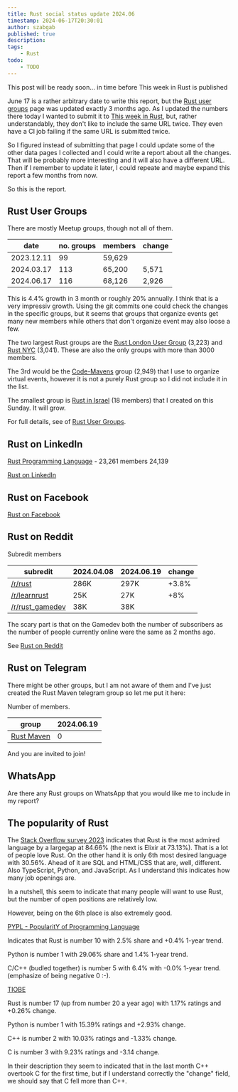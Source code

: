 ```yaml
---
title: Rust social status update 2024.06
timestamp: 2024-06-17T20:30:01
author: szabgab
published: true
description:
tags:
    - Rust
todo:
    - TODO
---
```


This post will be ready soon... in time before This week in Rust is published


June 17 is a rather arbitrary date to write this report, but the [Rust user groups](/user-groups) page was updated exactly 3 months ago. As I updated the numbers
there today I wanted to submit it to [This week in Rust](https://this-week-in-rust.org/), but, rather understandably, they don't like to include the same URL twice.
They even have a CI job failing if the same URL is submitted twice.

So I figured instead of submitting that page I could update some of the other data pages I collected and I could write a report about all the changes. That will be probably more
interesting and it will also have a different URL. Then if I remember to update it later, I could repeate and maybe expand this report a few months from now.

So this is the report.

## Rust User Groups

There are mostly Meetup groups, though not all of them.

| date       | no. groups | members | change |
| ---------- | ---------- | ------- | ------ |
| 2023.12.11 |  99        | 59,629  |        |
| 2024.03.17 | 113        | 65,200  |  5,571 |
| 2024.06.17 | 116        | 68,126  |  2,926 |

This is 4.4% growth in 3 month or roughly 20% annually. I think that is a very impressiv growth. Using the git commits one could check the changes in the specific groups,
but it seems that groups that organize events get many new members while others that don't organize event may also loose a few.

The two largest Rust groups are the [Rust London User Group](https://www.meetup.com/rust-london-user-group/) (3,223) and [Rust NYC](https://www.meetup.com/rust-nyc/) (3,041).
These are also the only groups with more than 3000 members.

The 3rd would be the [Code-Mavens](https://www.meetup.com/code-mavens/) group (2,949) that I use to organize virtual events, however it is not a purely Rust group so
I did not include it in the list.

The smallest group is [Rust in Israel](https://www.meetup.com/rust-in-israel/) (18 members) that I created on this Sunday. It will grow.

For full details, see of [Rust User Groups](/user-groups).

## Rust on LinkedIn

[Rust Programming Language](https://www.linkedin.com/groups/4973032/) - 23,261 members 24,139

[Rust on LinkedIn](/rust-on-linkedin)

## Rust on Facebook

[Rust on Facebook](/rust-on-facebook)


## Rust on Reddit

Subredit members

| subredit                                                  | 2024.04.08 | 2024.06.19 | change |
| --------------------------------------------------------- | ---------- | ---------- | ------ |
| [/r/rust](https://www.reddit.com/r/rust/)                 | 286K       | 297K       | +3.8%  |
| [/r/learnrust](https://www.reddit.com/r/learnrust/)       |  25K       |  27K       |   +8%  |
| [/r/rust_gamedev](https://www.reddit.com/r/rust_gamedev/) |  38K       |  38K       |        |

The scary part is that on the Gamedev both the number of subscribers as the number of people currently online were the same as 2 months ago.

See [Rust on Reddit](/rust-on-reddit)

## Rust on Telegram

There might be other groups, but I am not aware of them and I've just created the Rust Maven telegram group so let me put it here:

Number of members.

|  group                                        | 2024.06.19 |
| --------------------------------------------- | ---------- |
| [Rust Maven](https://t.me/+5P2gCQIWFaBkYmI0)  |  0         |

And you are invited to join!

## WhatsApp

Are there any Rust groups on WhatsApp that you would like me to include in my report?

## The popularity of Rust

The [Stack Overflow  survey 2023](https://survey.stackoverflow.co/2023/#section-admired-and-desired-programming-scripting-and-markup-languages) indicates that Rust
is the most admired language by a largegap at 84.66%  (the next is Elixir at 73.13%). That is a lot of people love Rust. On the other hand it is only 6th most desired language
with 30.56%. Ahead of it are SQL and HTML/CSS that are, well, different. Also TypeScript, Python, and JavaScript. As I understand this indicates how many job openings are.

In a nutshell, this seem to indicate that many people will want to use Rust, but the number of open positions are relatively low.

However, being on the 6th place is also extremely good.

[PYPL -  PopularitY of Programming Language](https://pypl.github.io/PYPL.html)

Indicates that Rust is number 10 with 2.5% share and +0.4% 1-year trend.

Python is number 1 with 29.06% share and 1.4% 1-year trend.

C/C++ (budled together) is number 5 with 6.4%  with -0.0% 1-year trend. (emphasize of being negative 0 :-).


[TIOBE](https://www.tiobe.com/tiobe-index/)

Rust is number 17 (up from number 20 a year ago) with 1.17% ratings and +0.26% change.

Python is number 1 with 15.39% ratings and +2.93% change.

C++ is number 2 with 10.03% ratings and -1.33% change.

C is number 3 with 9.23% ratings and -3.14 change.

In their description they seem to indicated that in the last month C++ overtook C for the first time, but if I understand correctly the "change" field, we should say that C fell more than C++.


